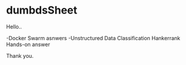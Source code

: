 # dumbdsSheet

Hello..

-Docker Swarm asnwers
-Unstructured Data Classification Hankerrank Hands-on answer


Thank you.
